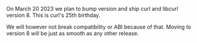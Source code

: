On March 20 2023 we plan to bump version and ship curl and libcurl version 8. This is curl's 25th birthday.

We will however not break compatibility or ABI because of that. Moving to version 8 will be just as smooth as any other release.